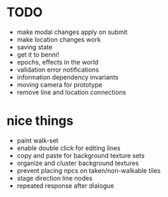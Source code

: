 # TODO
- make modal changes apply on submit
- make location changes work
- saving state
- get it to benni!
- epochs, effects in the world
- validation error notifications
- information dependency invariants
- moving camera for prototype
- remove line and location connections

# nice things
- paint walk-set
- enable double click for editing lines
- copy and paste for background texture sets
- organize and cluster background textures
- prevent placing npcs on taken/non-walkable tiles
- stage direction line nodes
- repeated response after dialogue
